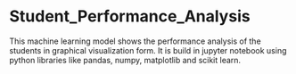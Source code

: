 # Student_Performance_Analysis
This machine learning model shows the performance analysis of the students in graphical visualization form. It is build in jupyter notebook using python libraries like pandas, numpy, matplotlib and scikit learn. 
